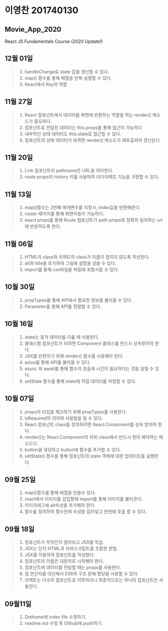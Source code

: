 # 이영찬 201740130
## Movie_App_2020
React JS Fundamentals Course (2020 Update!)

## 12월 01일
>1. handleChange로 state 값을 갱신할 수 있다.
>2. map() 함수를 통해 배열을 반복 실행할 수 있다.
>3. React에서 Key의 역할

## 11월 27일
>1. React 컴포넌트에서 데이터를 화면에 반환하는 역할을 하는 render() 메소드가 필요하다.
>2. 컴포넌트로 전달된 데이터는 this.props를 통해 접근이 가능하다
>3. 내부적인 상태 데이터도 this.state로 접근할 수 있다.
>4. 컴포넌트의 상태 데이터가 바뀌면 render() 메소드가 재호출되어 갱신된다.


## 11월 20일
>1. Link 컴포넌트의 pathname은 URL을 의미한다.
>2. route props의 history 키를 사용하여 리다이렉트 기능을 구현할 수 있다.

## 11월 13일
>1. map()함수는 2번째 매개변수를 지정시, index값을 반환해준다.
>2. router 패키지를 통해 화면이동이 가능하다.
>3. exact props를 통해 Route 컴포넌트가 path props와 정확히 일치하는 url에 반응하도록 한다.

## 11월 06일
>1. HTML의 class와 리액트의 class가 이름이 겹치지 않도록 작성한다.
>2. alt와 title을 추가하여 그림에 설명을 넣을 수 있다.
>3. import를 통해 css파일을 파일에 포함시킬 수 있다.

## 10월 30일
>1. propTypes를 통해 API에서 필요한 정보를 불러올 수 있다.
>2. Parameter를 통해 API를 정렬할 수 있다.

## 10월 16일
>1. state는 동적 데이터를 다룰 때 사용한다.
>2. 클래스형 컴포넌트가 되려면 Component 클래스를 반드시 상속받아야 한다.
>3. JSX를 반환하기 위해 render() 함수를 사용해야 한다.
>4. axios를 통해 API를 불러올 수 있다.
>5. async 와 await를 통해 함수의 호출에 시간이 필요하다는 것을 알릴 수 있다.
>6. setState 함수를 통해 state에 직접 데이터를 저장할 수 있다.

## 10월 07일
>1. props의 타입을 체크하기 위해 propTypes를 사용한다.
>2. isRequired의 의미와 사용법을 알 수 있다. 
>3. React 컴포넌트 class를 정의하려면 React.Component를 상속 받아야 한다.
>4. render()는 React.Component의 하위 class에서 반드시 정의 해야하는 메소드다.
>5. button을 생성하고 button에 함수를 추가할 수 있다.
>6. setState() 함수를 통해 컴포넌트의 state 객체에 대한 업데이트를 실행한다.

## 09월 25일
>1. map()함수를 통해 배열을 만들수 있다.
>2. react에서 이미지를 삽입할때 import를 통해 이미지를 불러온다.
>3. 이미지태그에 alt속성을 추가해야 한다.
>4. 함수를 정의하여 함수안에 속성을 집어넣고 한번에 호출 할 수 있다.

## 09월 18일
>1. 컴포넌트가 무엇인지 알아보고 JSX를 학습.
>2. JSX는 단지 HTML과 자바스크립트를 조합한 문법.
>3. JSX를 이용하여 컴포넌트를 작성했다.
>4. 컴포넌트의 이름은 대문자로 시작해야 한다.
>5. 컴포넌트에 데이터를 전달할 때는 props를 사용한다.
>6. 점 연산자를 대신해서 ES6의 구조 분해 할당을 사용할 수 있다.
>7. 리액트는 다수의 컴포넌트로 이루어지나 최종적으로는 하나의 컴포넌트만 사용한다.

## 09월11일
>1. Dothome에 index file 수정하기.
>2. readme.md 수정 후 Github에 push하기.
